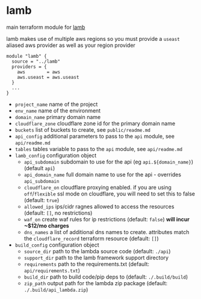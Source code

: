 # lamb
main terraform module for [lamb](https://github.com/leigholiver/lamb)

lamb makes use of multiple aws regions so you must provide a `useast` aliased aws provider as well as your region provider
```
module "lamb" {
  source = "../lamb"
  providers = {
    aws        = aws
    aws.useast = aws.useast
  }
  ...
}
```

* `project_name` name of the project
* `env_name` name of the environment
* `domain_name` primary domain name
* `cloudflare_zone` cloudflare zone id for the primary domain name
* `buckets` list of buckets to create, see `public/readme.md`
* `api_config` additional parameters to pass to the `api` module, see `api/readme.md`
* `tables` tables variable to pass to the `api` module, see `api/readme.md`
* `lamb_config` configuration object
    * `api_subdomain` subdomain to use for the api (eg `api.${domain_name}`) (default `api`)
    * `api_domain_name` full domain name to use for the api - overrides `api_subdomain`
    * `cloudflare_on` cloudflare proxying enabled. if you are using `off`/`flexible` ssl mode on cloudflare, you will need to set this to false (default: `true`)
    * `allowed_ips` ips/cidr ragnes allowed to access the resources (default: `[]`, no restrictions)
    * `waf_on` create waf rules for ip restrictions (default: `false`) **will incur ~$12/mo charges**
    * `dns_names` a list of additional dns names to create. attributes match the `cloudflare_record` terraform resource (default: `[]`)
* `build_config` configuration object
    * `source_dir` path to the lambda source code (default: `./api`)
    * `support_dir` path to the lamb framework support directory
    * `requirements` path to the requirements.txt (default: `api/requirements.txt`)
    * `build_dir` path to build code/pip deps to (default: `./.build/build`)
    * `zip_path` output path for the lambda zip package (default: `./.build/api_lambda.zip`)
